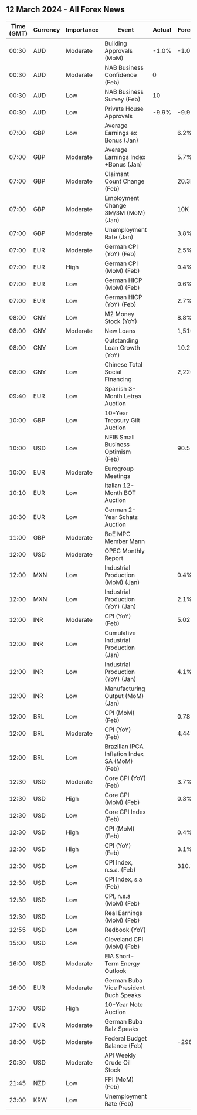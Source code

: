 ## 12 March 2024 - All Forex News

| Time (GMT) | Currency | Importance | Event | Actual | Forecast | Previous |
|------|----------|------------|-------|--------|----------|----------|
| 00:30 | AUD | Moderate | Building Approvals (MoM) | -1.0% | -1.0% | -10.1% |
| 00:30 | AUD | Moderate | NAB Business Confidence (Feb) | 0 |  | 1 |
| 00:30 | AUD | Low | NAB Business Survey (Feb) | 10 |  | 7 |
| 00:30 | AUD | Low | Private House Approvals | -9.9% | -9.9% | -1.8% |
| 07:00 | GBP | Low | Average Earnings ex Bonus (Jan) |  | 6.2% | 6.2% |
| 07:00 | GBP | Moderate | Average Earnings Index +Bonus (Jan) |  | 5.7% | 5.8% |
| 07:00 | GBP | Moderate | Claimant Count Change (Feb) |  | 20.3K | 14.1K |
| 07:00 | GBP | Moderate | Employment Change 3M/3M (MoM) (Jan) |  | 10K | 72K |
| 07:00 | GBP | Moderate | Unemployment Rate (Jan) |  | 3.8% | 3.8% |
| 07:00 | EUR | Moderate | German CPI (YoY) (Feb) |  | 2.5% | 2.9% |
| 07:00 | EUR | High | German CPI (MoM) (Feb) |  | 0.4% | 0.2% |
| 07:00 | EUR | Low | German HICP (MoM) (Feb) |  | 0.6% | -0.2% |
| 07:00 | EUR | Low | German HICP (YoY) (Feb) |  | 2.7% | 3.1% |
| 08:00 | CNY | Low | M2 Money Stock (YoY) |  | 8.8% | 8.7% |
| 08:00 | CNY | Moderate | New Loans |  | 1,510.0B | 4,920.0B |
| 08:00 | CNY | Low | Outstanding Loan Growth (YoY) |  | 10.2% | 10.4% |
| 08:00 | CNY | Low | Chinese Total Social Financing |  | 2,220.0B | 6,500.0B |
| 09:40 | EUR | Low | Spanish 3-Month Letras Auction |  |  | 3.703% |
| 10:00 | GBP | Low | 10-Year Treasury Gilt Auction |  |  | 4.132% |
| 10:00 | USD | Low | NFIB Small Business Optimism (Feb) |  | 90.5 | 89.9 |
| 10:00 | EUR | Moderate | Eurogroup Meetings |  |  |  |
| 10:10 | EUR | Low | Italian 12-Month BOT Auction |  |  | 3.522% |
| 10:30 | EUR | Low | German 2-Year Schatz Auction |  |  | 2.790% |
| 11:00 | GBP | Moderate | BoE MPC Member Mann |  |  |  |
| 12:00 | USD | Moderate | OPEC Monthly Report |  |  |  |
| 12:00 | MXN | Low | Industrial Production (MoM) (Jan) |  | 0.4% | -0.7% |
| 12:00 | MXN | Low | Industrial Production (YoY) (Jan) |  | 2.1% | 0.0% |
| 12:00 | INR | Moderate | CPI (YoY) (Feb) |  | 5.02% | 5.10% |
| 12:00 | INR | Low | Cumulative Industrial Production (Jan) |  |  | 6.10% |
| 12:00 | INR | Low | Industrial Production (YoY) (Jan) |  | 4.1% | 3.8% |
| 12:00 | INR | Low | Manufacturing Output (MoM) (Jan) |  |  | 3.9% |
| 12:00 | BRL | Low | CPI (MoM) (Feb) |  | 0.78% | 0.42% |
| 12:00 | BRL | Moderate | CPI (YoY) (Feb) |  | 4.44% | 4.51% |
| 12:00 | BRL | Low | Brazilian IPCA Inflation Index SA (MoM) (Feb) |  |  | 0.32% |
| 12:30 | USD | Moderate | Core CPI (YoY) (Feb) |  | 3.7% | 3.9% |
| 12:30 | USD | High | Core CPI (MoM) (Feb) |  | 0.3% | 0.4% |
| 12:30 | USD | Low | Core CPI Index (Feb) |  |  | 314.44 |
| 12:30 | USD | High | CPI (MoM) (Feb) |  | 0.4% | 0.3% |
| 12:30 | USD | High | CPI (YoY) (Feb) |  | 3.1% | 3.1% |
| 12:30 | USD | Low | CPI Index, n.s.a. (Feb) |  | 310.30 | 308.42 |
| 12:30 | USD | Low | CPI Index, s.a (Feb) |  |  | 309.69 |
| 12:30 | USD | Low | CPI, n.s.a (MoM) (Feb) |  |  | 0.54% |
| 12:30 | USD | Low | Real Earnings (MoM) (Feb) |  |  | -0.3% |
| 12:55 | USD | Low | Redbook (YoY) |  |  | 3.1% |
| 15:00 | USD | Low | Cleveland CPI (MoM) (Feb) |  |  | 0.5% |
| 16:00 | USD | Moderate | EIA Short-Term Energy Outlook |  |  |  |
| 16:00 | EUR | Moderate | German Buba Vice President Buch Speaks |  |  |  |
| 17:00 | USD | High | 10-Year Note Auction |  |  | 4.093% |
| 17:00 | EUR | Moderate | German Buba Balz Speaks |  |  |  |
| 18:00 | USD | Moderate | Federal Budget Balance (Feb) |  | -298.5B | -22.0B |
| 20:30 | USD | Moderate | API Weekly Crude Oil Stock |  |  | 0.423M |
| 21:45 | NZD | Low | FPI (MoM) (Feb) |  |  | 0.9% |
| 23:00 | KRW | Low | Unemployment Rate (Feb) |  |  | 3.0% |
